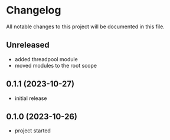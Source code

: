 # Changelog

All notable changes to this project will be documented in this file.

## Unreleased

* added threadpool module
* moved modules to the root scope

## 0.1.1 (2023-10-27)

* initial release

## 0.1.0 (2023-10-26)

* project started
